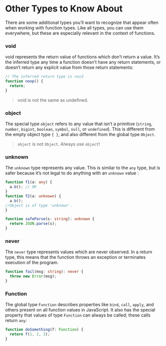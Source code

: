 # Other Types to Know About

There are some additional types you’ll want to recognize that appear often when working with function types. Like all types, you can use them everywhere, but these are especially relevant in the context of functions.

### void

void represents the return value of functions which don’t return a value. It’s the inferred type any time a function doesn’t have any return statements, or doesn’t return any explicit value from those return statements:

```ts
// The inferred return type is void
function noop() {
  return;
}
```
>void is not the same as undefined.

### object

The special type `object` refers to any value that isn’t a primitive (`string`, `number`, `bigint`, `boolean`, `symbol`, `null`, or `undefined`). This is different from the empty object type `{ }`, and also different from the global type `Object`.

>`object` is not `Object`. Always use `object`!

### unknown

The `unknown` type represents any value. This is similar to the `any` type, but is safer because it’s not legal to do anything with an `unknown` value :

```ts
function f1(a: any) {
  a.b(); // OK
}
function f2(a: unknown) {
  a.b();
//Object is of type 'unknown'.
}

function safeParse(s: string): unknown {
  return JSON.parse(s);
}
```

### never

The `never` type represents values which are never observed. In a return type, this means that the function throws an exception or terminates execution of the program.

```ts
function fail(msg: string): never {
  throw new Error(msg);
}
```

### Function

The global type `Function` describes properties like `bind`, `call`, `apply`, and others present on all function values in JavaScript. It also has the special property that values of type `Function` can always be called; these calls return `any`:

```ts
function doSomething(f: Function) {
  return f(1, 2, 3);
}
```

